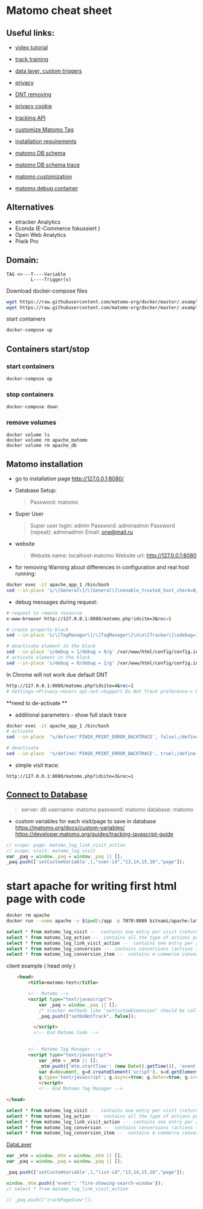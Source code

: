 # Matomo cheat sheet
## Useful links:
* [video tutorial](https://matomo.org/docs/videos/)
* [track training](https://matomo.org/tag-manager-training/)
* [data layer, custom triggers](https://developer.matomo.org/guides/tagmanager/datalayer)
* [privacy](https://matomo.org/docs/privacy)
* [DNT removing](https://forum.matomo.org/t/browser-do-not-track-kills-active-opt-out-ability/36116)
* [privacy cookie](https://matomo.org/faq/new-to-piwik/how-can-i-still-track-a-visitor-without-cookies-even-if-they-decline-the-cookie-consent/)
* [tracking API](https://developer.matomo.org/api-reference/tracking-api)
* [customize Matomo Tag](http://127.0.0.1:8080/index.php?module=CoreAdminHome&action=trackingCodeGenerator&idSite=1&period=day&date=yesterday)

* [installation requirements](https://matomo.org/faq/on-premise/matomo-requirements/)
* [matomo DB schema](https://developer.matomo.org/guides/database-schema)
* [matomo DB schema trace](https://developer.matomo.org/guides/log-data)
* [matomo customization](https://matomo.org/docs/include-piwik-in-your-project/)
* [matomo debug container](https://developer.matomo.org/guides/tagmanager/debugging#:~:text=layer%2C%20and%20more.-,Activating%20the%20debug%20mode,the%20bottom%20of%20the%20website)

## Alternatives 
* etracker Analytics
* Econda (E-Commerce fokussiert )
* Open Web Analytics
* Piwik Pro
 
## Domain:
```
TAG <>---T----Variable
         L----Trigger(s)
```

Download docker-compose files 
```sh
wget https://raw.githubusercontent.com/matomo-org/docker/master/.examples/apache/db.env
wget https://raw.githubusercontent.com/matomo-org/docker/master/.examples/apache/docker-compose.yml
```

start containers
```bash
docker-compose up
```

## Containers start/stop 
### start containers
```bash
docker-compose up
```

### stop containers
```bash
docker-compose down
```

### remove volumes
```
docker volume ls
docker volume rm apache_matomo
docker volume rm apache_db
```

## Matomo installation 
* go to installation page http://127.0.0.1:8080/
* Database Setup: 
    > Password: matomo
* Super User
    > Super user login: admin
    > Password: adminadmin
    > Password (repeat): adminadmin
    > Email: one@mail.ru
* website
    > Website name: localhost-matomo
    > Website url: http://127.0.0.1:8080

* for removing Warning about differences in configuration and real host running:
```bash
docker exec -it apache_app_1 /bin/bash
sed --in-place 's/\[General\]/\[General\]\nenable_trusted_host_check=0/g' /var/www/html/config/config.ini.php
```

* debug messages during request:
```bash
# request to remote resource
x-www-browser http://127.0.0.1:8080/matomo.php?idsite=3&rec=1

# create property block 
sed --in-place 's/\[TagManager\]/\[TagManager\]\n\n\[Tracker\]\ndebug=1/g' /var/www/html/config/config.ini.php

# deactivate element in the block
sed --in-place 's/debug = 1/debug = 0/g' /var/www/html/config/config.ini.php
# activate element in the block
sed --in-place 's/debug = 0/debug = 1/g' /var/www/html/config/config.ini.php
```    

In Chrome will not work due default DNT 
```bash
http://127.0.0.1:8080/matomo.php?idsite=4&rec=1
# Settings->Privacy->Users opt-out->Support Do Not Track preference-> Disable ( not recommended )
```
**need to de-activate **

* additional parameters - show full stack trace 
```bash
docker exec -it apache_app_1 /bin/bash
# activate
sed --in-place  "s/define('PIWIK_PRINT_ERROR_BACKTRACE', false);/define('PIWIK_PRINT_ERROR_BACKTRACE', true);/g" /var/www/html/index.php

# deactivate
sed --in-place  "s/define('PIWIK_PRINT_ERROR_BACKTRACE', true);/define('PIWIK_PRINT_ERROR_BACKTRACE', false);/g" /var/www/html/index.php
```

* simple visit trace:
```
http://127.0.0.1:8080/matomo.php?idsite=3&rec=1
```

## [Connect to Database](http://127.0.0.1:9090/)
> server: db
> username: matomo
> password: matomo
> database: matomo


* custom variables for each visit/page to save in database 
https://matomo.org/docs/custom-variables/
https://developer.matomo.org/guides/tracking-javascript-guide
```javascript
// scope: page: matomo_log_link_visit_action
// scope: visit: matomo_log_visit
var _paq = window._paq = window._paq || [];
_paq.push(['setCustomVariable',1,"user-id","13,14,15,16","page"]);
```

# start apache for writing first html page with code
```bash
docker rm apache
docker run --name apache -v $(pwd):/app -p 7070:8080 bitnami/apache:latest
```

```sql
select * from matomo_log_visit --  contains one entry per visit (returning visitor)
select * from matomo_log_action --  contains all the type of actions possible on the website (e.g. unique URLs, page titles, download URLs…)
select * from matomo_log_link_visit_action --  contains one entry per action of a visitor (page view, …)
select * from matomo_log_conversion --  contains conversions (actions that match goals) that happen during a visit
select * from matomo_log_conversion_item --  contains e-commerce conversion items
```


client example ( head only )
```html
    <head>
        <title>matomo-test</title>

        <!-- Matomo -->
        <script type="text/javascript">
            var _paq = window._paq || [];
            /* tracker methods like "setCustomDimension" should be called before "trackPageView" */
            _paq.push(["setDoNotTrack", false]);

          </script>
          <!-- End Matomo Code -->

  
        <!-- Matomo Tag Manager -->
        <script type="text/javascript">
            var _mtm = _mtm || [];
            _mtm.push({'mtm.startTime': (new Date().getTime()), 'event': 'mtm.Start'});
            var d=document, g=d.createElement('script'), s=d.getElementsByTagName('script')[0];
            g.type='text/javascript'; g.async=true; g.defer=true; g.src='http://localhost:8080/js/container_1uvttUpc.js'; s.parentNode.insertBefore(g,s);
            </script>
            <!-- End Matomo Tag Manager -->

</head>
```

```sql
select * from matomo_log_visit --  contains one entry per visit (returning visitor)
select * from matomo_log_action --  contains all the type of actions possible on the website (e.g. unique URLs, page titles, download URLs…)
select * from matomo_log_link_visit_action --  contains one entry per action of a visitor (page view, …)
select * from matomo_log_conversion --  contains conversions (actions that match goals) that happen during a visit
select * from matomo_log_conversion_item --  contains e-commerce conversion items
```

[DataLayer](https://developer.matomo.org/guides/tagmanager/datalayer)
```js
var _mtm = window._mtm = window._mtm || [];
var _paq = window._paq = window._paq || [];

_paq.push(['setCustomVariable',1,"list-id","13,14,15,16","page"]);

window._mtm.push({'event': 'fire-showing-search-window'});
// select * from matomo_log_link_visit_action

// _paq.push(['trackPageView']);
```
